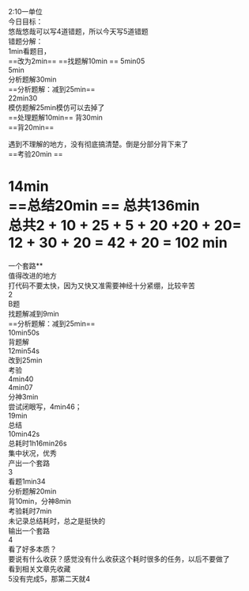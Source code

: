 2:10一单位  
今日目标：  
悠哉悠哉可以写4道错题，所以今天写5道错题  
错题分解：  
1min看题目，  
==改为2min==
==找题解10min  ==
5min05  
5min  
分析题解30min  
==分析题解：减到25min==  
22min30  
模仿题解25min模仿可以去掉了  
==处理题解10min==
背30min  
==背20min==

遇到不理解的地方，没有彻底搞清楚。倒是分部分背下来了  
==考验20min  ==

14min  
==总结20min  ==
总共136min  
总共2 + 10 + 25 + 5 + 20 +20 + 20= 12 + 30 + 20 =  42 + 20 = 102 min
==
一个套路**  
值得改进的地方  
打代码不要太快，因为又快又准需要神经十分紧绷，比较辛苦  
2  
B题  
找题解减到9min  
==分析题解：减到25min==  
10min50s  
背题解  
12min54s  
改到25min  
考验  
4min40  
4min07  
分神3min  
尝试闭眼写，4min46；  
19min  
总结  
10min42s  
总耗时1h16min26s  
集中状况，优秀  
产出一个套路  
3  
看题1min34  
分析题解20min  
背10min，分神8min  
考验耗时7min  
未记录总结耗时，总之是挺快的  
输出一个套路  
4  
看了好多本质？  
要说有什么收获？感觉没有什么收获这个耗时很多的任务，以后不要做了  
看到相关文章先收藏  
5没有完成5，那第二天就4